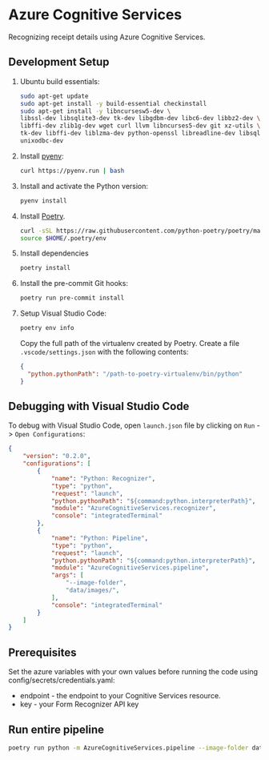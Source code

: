 # Azure Cognitive Services

Recognizing receipt details using Azure Cognitive Services.

## Development Setup

1. Ubuntu build essentials:
   ```bash
   sudo apt-get update
   sudo apt-get install -y build-essential checkinstall
   sudo apt-get install -y libncursesw5-dev \
   libssl-dev libsqlite3-dev tk-dev libgdbm-dev libc6-dev libbz2-dev \
   libffi-dev zlib1g-dev wget curl llvm libncurses5-dev git xz-utils \
   tk-dev libffi-dev liblzma-dev python-openssl libreadline-dev libsqlite3-dev \
   unixodbc-dev
   ```

2. Install [pyenv](https://github.com/pyenv/pyenv):
   ```bash
   curl https://pyenv.run | bash
   ```
3. Install and activate the Python version:
   ```bash
   pyenv install
   ```
4. Install [Poetry](https://python-poetry.org/docs/).
   ```bash
   curl -sSL https://raw.githubusercontent.com/python-poetry/poetry/master/get-poetry.py | python
   source $HOME/.poetry/env
   ```
5. Install dependencies
   ```bash
   poetry install
   ```
6. Install the pre-commit Git hooks:
   ```bash
   poetry run pre-commit install
   ```
7. Setup Visual Studio Code:
   ```bash
   poetry env info
   ```
   Copy the full path of the virtualenv created by Poetry.
   Create a file `.vscode/settings.json` with the following contents:
      ```json
      {
        "python.pythonPath": "/path-to-poetry-virtualenv/bin/python"
      }
      ```
## Debugging with Visual Studio Code

To debug with Visual Studio Code, open `launch.json` file by clicking on `Run` -> `Open Configurations`:

```json
{
    "version": "0.2.0",
    "configurations": [
        {
            "name": "Python: Recognizer",
            "type": "python",
            "request": "launch",
            "python.pythonPath": "${command:python.interpreterPath}",
            "module": "AzureCognitiveServices.recognizer",
            "console": "integratedTerminal"
        },
        {
            "name": "Python: Pipeline",
            "type": "python",
            "request": "launch",
            "python.pythonPath": "${command:python.interpreterPath}",
            "module": "AzureCognitiveServices.pipeline",
            "args": [
                "--image-folder",
                "data/images/",
            ],
            "console": "integratedTerminal"
        }
    ]
}
```

## Prerequisites

Set the azure variables with your own values before running the code using config/secrets/credentials.yaml:
* endpoint - the endpoint to your Cognitive Services resource.
* key - your Form Recognizer API key

## Run entire pipeline
```bash
poetry run python -m AzureCognitiveServices.pipeline --image-folder data/images
```
